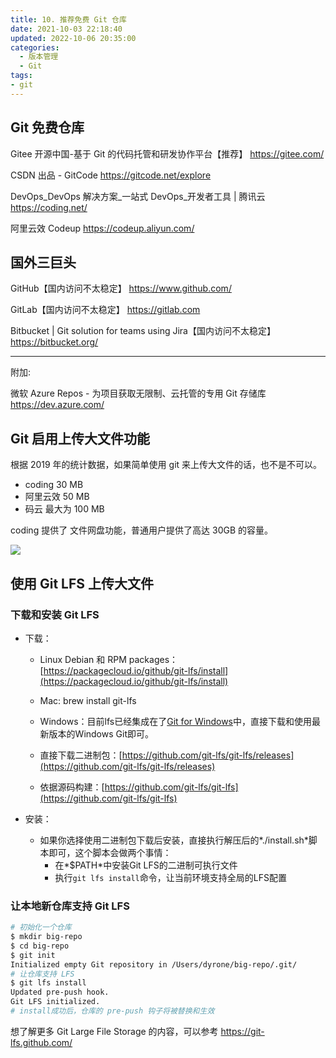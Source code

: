 ```yaml
---
title: 10. 推荐免费 Git 仓库
date: 2021-10-03 22:18:40
updated: 2022-10-06 20:35:00
categories:
  - 版本管理
  - Git
tags:
- git
---
```


## Git 免费仓库

Gitee 开源中国-基于 Git 的代码托管和研发协作平台【推荐】
<https://gitee.com/>

CSDN 出品 - GitCode
<https://gitcode.net/explore>

DevOps_DevOps 解决方案_一站式 DevOps_开发者工具 | 腾讯云
<https://coding.net/>

阿里云效 Codeup
<https://codeup.aliyun.com/>

## 国外三巨头

GitHub【国内访问不太稳定】
<https://www.github.com/>

GitLab【国内访问不太稳定】
<https://gitlab.com>

Bitbucket | Git solution for teams using Jira【国内访问不太稳定】
<https://bitbucket.org/>

---

附加:

微软 Azure Repos - 为项目获取无限制、云托管的专用 Git 存储库
<https://dev.azure.com/>

## Git 启用上传大文件功能

根据 2019 年的统计数据，如果简单使用 git 来上传大文件的话，也不是不可以。

* coding 30 MB
* 阿里云效 50 MB
* 码云 最大为 100 MB

<!-- more -->

coding 提供了 文件网盘功能，普通用户提供了高达 30GB 的容量。

![](https://upload-images.jianshu.io/upload_images/1662509-0ba1972430126817.png?imageMogr2/auto-orient/strip%7CimageView2/2/w/1240)

## 使用 Git LFS 上传大文件

### 下载和安装 Git LFS

* 下载：
  * Linux Debian 和 RPM packages：[https://packagecloud.io/github/git-lfs/install](https://packagecloud.io/github/git-lfs/install)

  * Mac: brew install git-lfs
  * Windows：目前lfs已经集成在了[Git for Windows](https://gitforwindows.org/)中，直接下载和使用最新版本的Windows Git即可。
  * 直接下载二进制包：[https://github.com/git-lfs/git-lfs/releases](https://github.com/git-lfs/git-lfs/releases)
  * 依据源码构建：[https://github.com/git-lfs/git-lfs](https://github.com/git-lfs/git-lfs)

* 安装：
  * 如果你选择使用二进制包下载后安装，直接执行解压后的*./install.sh*脚本即可，这个脚本会做两个事情：
    * 在*$PATH*中安装Git LFS的二进制可执行文件
    * 执行`git lfs install`命令，让当前环境支持全局的LFS配置

### 让本地新仓库支持 Git LFS

```sh
# 初始化一个仓库
$ mkdir big-repo
$ cd big-repo
$ git init
Initialized empty Git repository in /Users/dyrone/big-repo/.git/
# 让仓库支持 LFS
$ git lfs install
Updated pre-push hook.
Git LFS initialized.
# install成功后，仓库的 pre-push 钩子将被替换和生效
```

想了解更多 Git Large File Storage 的内容，可以参考 <https://git-lfs.github.com/>
